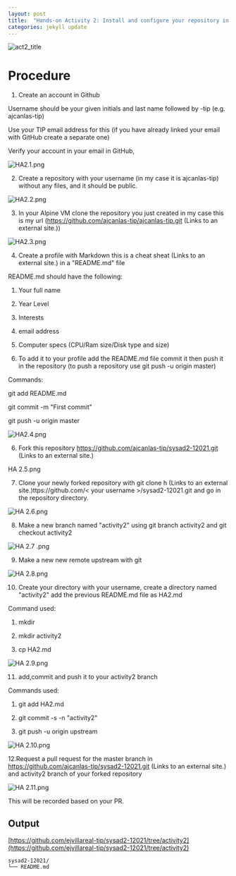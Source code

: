 ```yaml
---
layout: post
title:  "Hands-on Activity 2: Install and configure your repository in remote Git in GitHub"
categories: jekyll update
---
```


![act2_title](https://tip.instructure.com/courses/14414/files/3591222/download?wrap=1)

# Procedure
1. Create an account in Github

Username should be your given initials and last name followed by -tip (e.g.  ajcanlas-tip)

Use your TIP email address for this (if you have already linked your email with GitHub create a separate one)

Verify your account in your email in GitHub,

![HA2.1.png](https://tip.instructure.com/courses/14414/files/3591262/download)

2. Create a repository with your username (in my case it is ajcanlas-tip) without any files, and it should be public.

![HA2.2.png](https://tip.instructure.com/courses/14414/files/3591263/download)

3. In your Alpine VM clone the repository you just created in my case this is my url (https://github.com/ajcanlas-tip/ajcanlas-tip.git (Links to an external site.))

![HA2.3.png](https://tip.instructure.com/courses/14414/files/3591264/download)

4. Create a profile with Markdown this is a cheat sheat (Links to an external site.) in a "README.md" file

README.md should have the following:

1. Your full name

2. Year Level

3. Interests

4. email address

5. Computer specs (CPU/Ram size/Disk type and size)

 

5. To add it to your profile add the README.md file commit it then push it in the repository (to push a repository use git push -u origin master)

Commands:

git add README.md

git commit -m "First commit"

git push -u origin master

![HA2.4.png](https://tip.instructure.com/courses/14414/files/3591265/download)

6. Fork this repository https://github.com/ajcanlas-tip/sysad2-12021.git (Links to an external site.) 

HA 2.5.png

7. Clone your newly forked repository with git clone h (Links to an external site.)ttps://github.com/< your username >/sysad2-12021.git and  go in the repository directory.

![HA 2.6.png](https://tip.instructure.com/courses/14414/files/3591216/download)

8. Make a new branch named "activity2" using git branch activity2 and git checkout activity2

![HA 2.7 .png](https://tip.instructure.com/courses/14414/files/3591218/download)

9. Make a new new remote upstream with git 

![HA 2.8.png](https://tip.instructure.com/courses/14414/files/3591219/download)

10. Create your directory with your username, create a directory named "activity2" add the previous README.md file as HA2.md

Command used:

1. mkdir <your username>

2. mkdir activity2

3. cp <path of your README.md file> HA2.md

![HA 2.9.png](https://tip.instructure.com/courses/14414/files/3591217/download)

11. add,commit and push it to your activity2 branch

Commands used:

1. git add HA2.md

2. git commit -s -n "activity2"

3. git push -u origin upstream

![HA 2.10.png](https://tip.instructure.com/courses/14414/files/3591213/download)

12.Request a pull request for the master branch in https://github.com/ajcanlas-tip/sysad2-12021.git (Links to an external site.) and activity2 branch of your forked repository

![HA 2.11.png](https://tip.instructure.com/courses/14414/files/3591214/download)

This will be recorded based on your PR.

## Output
[https://github.com/ejvillareal-tip/sysad2-12021/tree/activity2](https://github.com/ejvillareal-tip/sysad2-12021/tree/activity2)

```
sysad2-12021/
└── README.md

```